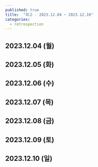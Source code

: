 ```yaml
---
published: true
title:  "회고 - 2023.12.04 ~ 2023.12.10"
categories:
  - retrospection
---
```


## 2023.12.04 (월)


## 2023.12.05 (화)


## 2023.12.06 (수)


## 2023.12.07 (목)


## 2023.12.08 (금)


## 2023.12.09 (토)


## 2023.12.10 (일)

